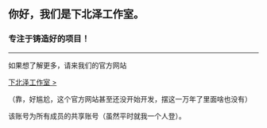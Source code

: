 ## 你好，我们是下北泽工作室。

### 专注于铸造好的项目！
----------------------------

如果想了解更多，请来我们的官方网站

[下北泽工作室 >](https://xbzstudio.github.io)

（靠，好尴尬，这个官方网站甚至还没开始开发，摆这一万年了里面啥也没有）

该账号为所有成员的共享账号（虽然平时就我一个人登）。
